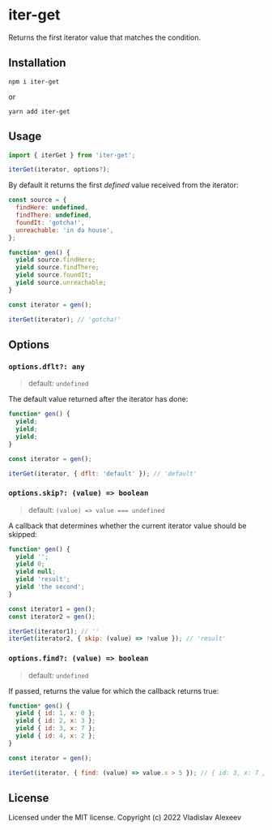 # iter-get

Returns the first iterator value that matches the condition.

## Installation

```
npm i iter-get
```

or

```
yarn add iter-get
```

## Usage

```javascript
import { iterGet } from 'iter-get';

iterGet(iterator, options?);
```

By default it returns the first _defined_ value received from the iterator:

```javascript
const source = {
  findHere: undefined,
  findThere: undefined,
  foundIt: 'gotcha!',
  unreachable: 'in da house',
};

function* gen() {
  yield source.findHere;
  yield source.findThere;
  yield source.foundIt;
  yield source.unreachable;
}

const iterator = gen();

iterGet(iterator); // 'gotcha!'
```

## Options

### `options.dflt?: any`

> default: `undefined`

The default value returned after the iterator has done:

```javascript
function* gen() {
  yield;
  yield;
  yield;
}

const iterator = gen();

iterGet(iterator, { dflt: 'default' }); // 'default'
```

### `options.skip?: (value) => boolean`

> default: `(value) => value === undefined`

A callback that determines whether the current iterator value should be skipped:

```javascript
function* gen() {
  yield '';
  yield 0;
  yield null;
  yield 'result';
  yield 'the second';
}

const iterator1 = gen();
const iterator2 = gen();

iterGet(iterator1); // ''
iterGet(iterator2, { skip: (value) => !value }); // 'result'
```

### `options.find?: (value) => boolean`

> default: `undefined`

If passed, returns the value for which the callback returns true:

```javascript
function* gen() {
  yield { id: 1, x: 0 };
  yield { id: 2, x: 3 };
  yield { id: 3, x: 7 };
  yield { id: 4, x: 2 };
}

const iterator = gen();

iterGet(iterator, { find: (value) => value.x > 5 }); // { id: 3, x: 7 }
```

## License

Licensed under the MIT license. Copyright (c) 2022 Vladislav Alexeev
